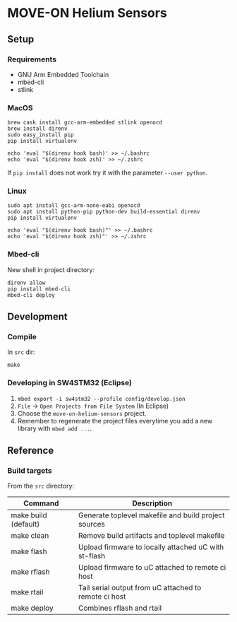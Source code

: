 # MOVE-ON Helium Sensors

## Setup

### Requirements
- GNU Arm Embedded Toolchain
- mbed-cli
- stlink

### MacOS
```
brew cask install gcc-arm-embedded stlink openocd
brew install direnv
sudo easy_install pip
pip install virtualenv

echo 'eval "$(direnv hook bash)' >> ~/.bashrc
echo 'eval "$(direnv hook zsh)' >> ~/.zshrc
```

If `pip install` does not work try it with the parameter `--user python`.

### Linux
```
sudo apt install gcc-arm-none-eabi openocd
sudo apt install python-pip python-dev build-essential direnv
pip install virtualenv

echo 'eval "$(direnv hook bash)"' >> ~/.bashrc
echo 'eval "$(direnv hook zsh)"' >> ~/.zshrc
```

### Mbed-cli
New shell in project directory:
```
direnv allow
pip install mbed-cli
mbed-cli deploy
```

## Development
### Compile
In `src` dir:
```
make
```

### Developing in SW4STM32 (Eclipse)
1. `mbed export -i sw4stm32 --profile config/develop.json`
2. `File` -> `Open Projects from File System` (In Eclipse)
3. Choose the `move-on-helium-sensors` project.
4. Remember to regenerate the project files everytime you add a new library with `mbed add ...`.

## Reference
### Build targets
From the `src` directory:

| Command                 | Description                                             |
| ----------------------- | ------------------------------------------------------- |
| make build (default)    | Generate toplevel makefile and build project sources    |
| make clean              | Remove build artifacts and toplevel makefile            |
| make flash              | Upload firmware to locally attached uC with st-flash    |
| make rflash             | Upload firmware to uC attached to remote ci host        |
| make rtail              | Tail serial output from uC attached to remote ci host   |
| make deploy             | Combines rflash and rtail                               |
